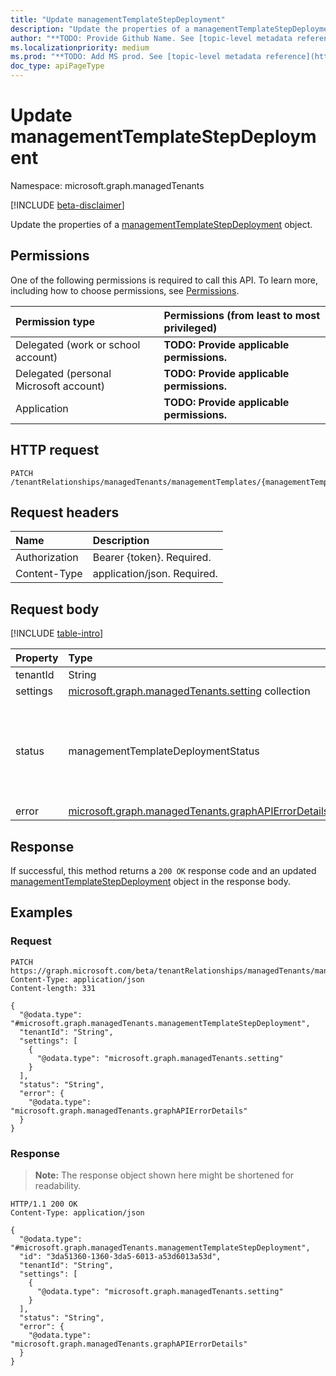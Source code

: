 ```yaml
---
title: "Update managementTemplateStepDeployment"
description: "Update the properties of a managementTemplateStepDeployment object."
author: "**TODO: Provide Github Name. See [topic-level metadata reference](https://msgo.azurewebsites.net/add/document/guidelines/metadata.html#topic-level-metadata)**"
ms.localizationpriority: medium
ms.prod: "**TODO: Add MS prod. See [topic-level metadata reference](https://msgo.azurewebsites.net/add/document/guidelines/metadata.html#topic-level-metadata)**"
doc_type: apiPageType
---
```


# Update managementTemplateStepDeployment
Namespace: microsoft.graph.managedTenants

[!INCLUDE [beta-disclaimer](../../includes/beta-disclaimer.md)]

Update the properties of a [managementTemplateStepDeployment](../resources/managedtenants-managementtemplatestepdeployment.md) object.

## Permissions
One of the following permissions is required to call this API. To learn more, including how to choose permissions, see [Permissions](/graph/permissions-reference).

|Permission type|Permissions (from least to most privileged)|
|:---|:---|
|Delegated (work or school account)|**TODO: Provide applicable permissions.**|
|Delegated (personal Microsoft account)|**TODO: Provide applicable permissions.**|
|Application|**TODO: Provide applicable permissions.**|

## HTTP request

<!-- {
  "blockType": "ignored"
}
-->
``` http
PATCH /tenantRelationships/managedTenants/managementTemplates/{managementTemplateId}/managementTemplateSteps/{managementTemplateStepId}/stepVersions/{managementTemplateStepVersionId}/deployments/{managementTemplateStepDeploymentId}
```

## Request headers
|Name|Description|
|:---|:---|
|Authorization|Bearer {token}. Required.|
|Content-Type|application/json. Required.|

## Request body
[!INCLUDE [table-intro](../../includes/update-property-table-intro.md)]


|Property|Type|Description|
|:---|:---|:---|
|tenantId|String|**TODO: Add Description** Required.|
|settings|[microsoft.graph.managedTenants.setting](../resources/managedtenants-setting.md) collection|**TODO: Add Description** Optional.|
|status|managementTemplateDeploymentStatus|**TODO: Add Description**. The possible values are: `toAddress`, `completed`, `error`, `timeOut`, `inProgress`, `planned`, `resolvedBy3rdParty`, `resolvedThroughAlternateMitigation`, `riskAccepted`, `unknownFutureValue`. Required.|
|error|[microsoft.graph.managedTenants.graphAPIErrorDetails](../resources/managedtenants-graphapierrordetails.md)|**TODO: Add Description** Optional.|



## Response

If successful, this method returns a `200 OK` response code and an updated [managementTemplateStepDeployment](../resources/managedtenants-managementtemplatestepdeployment.md) object in the response body.

## Examples

### Request
<!-- {
  "blockType": "request",
  "name": "update_managementtemplatestepdeployment"
}
-->
``` http
PATCH https://graph.microsoft.com/beta/tenantRelationships/managedTenants/managementTemplates/{managementTemplateId}/managementTemplateSteps/{managementTemplateStepId}/stepVersions/{managementTemplateStepVersionId}/deployments/{managementTemplateStepDeploymentId}
Content-Type: application/json
Content-length: 331

{
  "@odata.type": "#microsoft.graph.managedTenants.managementTemplateStepDeployment",
  "tenantId": "String",
  "settings": [
    {
      "@odata.type": "microsoft.graph.managedTenants.setting"
    }
  ],
  "status": "String",
  "error": {
    "@odata.type": "microsoft.graph.managedTenants.graphAPIErrorDetails"
  }
}
```


### Response
>**Note:** The response object shown here might be shortened for readability.
<!-- {
  "blockType": "response",
  "truncated": true
}
-->
``` http
HTTP/1.1 200 OK
Content-Type: application/json

{
  "@odata.type": "#microsoft.graph.managedTenants.managementTemplateStepDeployment",
  "id": "3da51360-1360-3da5-6013-a53d6013a53d",
  "tenantId": "String",
  "settings": [
    {
      "@odata.type": "microsoft.graph.managedTenants.setting"
    }
  ],
  "status": "String",
  "error": {
    "@odata.type": "microsoft.graph.managedTenants.graphAPIErrorDetails"
  }
}
```

